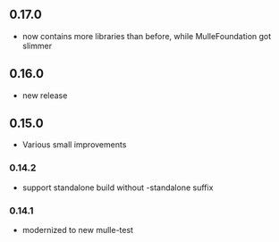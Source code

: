 ## 0.17.0

* now contains more libraries than before, while MulleFoundation got slimmer


## 0.16.0

* new release


## 0.15.0

* Various small improvements


### 0.14.2

* support standalone build without -standalone suffix

### 0.14.1

* modernized to new mulle-test
